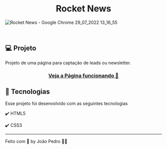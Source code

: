 <h1 align="center">
  Rocket News
</h1>

![Rocket News - Google Chrome 29_07_2022 13_16_55](https://user-images.githubusercontent.com/93893533/181801665-133b95cc-c107-48dd-bb22-16f6707357fe.png)

<br />

## 💻 Projeto

Projeto de uma página para captação de leads ou newsletter.

 <h3 align="center"><a href="https://johnpetros.github.io/rocketnews/">Veja a Página funcionando 👀</a></h3>

## 🧪 Tecnologias

Esse projeto foi desenvolvido com as seguintes tecnologias

✔️ HTML5

✔️ CSS3

---

Feito com 💜 by João Pedro 👋🏻

